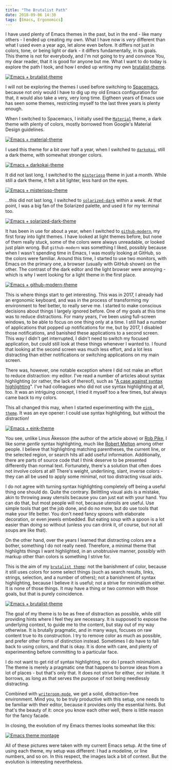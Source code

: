 ```yaml
---
title: "The Brutalist Path"
date: 2018-09-06 14:30
tags: [Emacs, Ergonomics]
---
```


I have used plenty of Emacs themes in the past, but in the end - like many
others - I ended up creating my own. What I have now is *very* different than
what I used even a year ago, let alone even before. It differs not just in
colors, tone, or being light or dark - it differs fundamentally, in its goals.
This theme is not for everybody, and I'm not going to try and convince You, my
dear reader, that it is good for anyone but me. What I want to do today is
explore the path I took, and how I ended up writing my own
[brutalist-theme][theme:brutalist].

[![Emacs + brutalist-theme][theme:brutalist:thumb]][theme:brutalist:full]

 [theme:brutalist]: https://git.madhouse-project.org/algernon/brutalist-theme.el#repo-readme
 [theme:brutalist:thumb]: /assets/asylum/images/posts/the-brutalist-path/emacs-brutalist.thumb.png
 [theme:brutalist:full]: /assets/asylum/images/posts/the-brutalist-path/emacs-brutalist.png

<!-- more -->

I will not be exploring the themes I used before switching to
[Spacemacs][spacemacs], because not only would I have to dig up my old Emacs
configuration for that, it would also take a very, very long time. Eigtheen
years of Emacs use has seen some themes, restricting myself to the last three
years is plenty enough.

 [spacemacs]: http://spacemacs.org/

When I switched to Spacemacs, I initially used the [`Material`][theme:material]
theme, a dark theme with plenty of colors, mostly borrowed from Google's
Material Design guidelines.

[![Emacs + material-theme][theme:material:thumb]][theme:material:full]

 [theme:material]: https://github.com/cpaulik/emacs-material-theme/tree/master
 [theme:material:thumb]: /assets/asylum/images/posts/the-brutalist-path/emacs-material.thumb.png
 [theme:material:full]: /assets/asylum/images/posts/the-brutalist-path/emacs-material.png

I used this theme for a bit over half a year, when I switched to
[`darkokai`][theme:darkokai], still a dark theme, with somewhat stronger colors.

[![Emacs + darkokai-theme][theme:darkokai:thumb]][theme:darkokai:full]

 [theme:darkokai]: https://github.com/sjrmanning/darkokai/tree/master
 [theme:darkokai:thumb]: /assets/asylum/images/posts/the-brutalist-path/emacs-darkokai.thumb.png
 [theme:darkokai:full]: /assets/asylum/images/posts/the-brutalist-path/emacs-darkokai.png

It did not last long, I switched to the [`misterioso`][theme:misterioso] theme
in just a month. While still a dark theme, it felt a bit lighter, less hard on
the eyes.

[![Emacs + misterioso-theme][theme:misterioso:thumb]][theme:misterioso:full]

 [theme:misterioso]: https://github.com/emacs-mirror/emacs/blob/master/etc/themes/misterioso-theme.el
 [theme:misterioso:thumb]: /assets/asylum/images/posts/the-brutalist-path/emacs-misterioso.thumb.png
 [theme:misterioso:full]: /assets/asylum/images/posts/the-brutalist-path/emacs-misterioso.png

...this did not last long, I switched to
[`solarized-dark`][theme:solarized-dark] within a week. At that point, I was a
big fan of the Solarized palette, and used it for my terminal too.

[![Emacs + solarized-dark-theme][theme:solarized-dark:thumb]][theme:solarized-dark:full]

 [theme:solarized-dark]: https://github.com/bbatsov/solarized-emacs/tree/master
 [theme:solarized-dark:thumb]: /assets/asylum/images/posts/the-brutalist-path/emacs-solarized-dark.thumb.png
 [theme:solarized-dark:full]: /assets/asylum/images/posts/the-brutalist-path/emacs-solarized-dark.png

It has been in use for about a year, when I switched to
[`github-modern`][theme:github-modern], my first foray into light themes. I have
looked at light themes before, but none of them really stuck, some of the colors
were always unreadable, or looked just plain wrong. But `github-modern` was
something I liked, possibly because when I wasn't spending time in Emacs, I was
mostly looking at GitHub, so the colors were familiar. Around this time, I
started to use two monitors, with Emacs on the primary one, a browser (usually
with GitHub shown) on the other. The contrast of the dark editor and the light
browser were annoying - which is why I went looking for a light theme in the
first place.

[![Emacs + github-modern-theme][theme:github-modern:thumb]][theme:github-modern:full]

 [theme:github-modern]: https://github.com/philiparvidsson/GitHub-Modern-Theme-For-Emacs/tree/master
 [theme:github-modern:thumb]: /assets/asylum/images/posts/the-brutalist-path/emacs-github-modern.thumb.png
 [theme:github-modern:full]: /assets/asylum/images/posts/the-brutalist-path/emacs-github-modern.png

This is where things start to get interesting. This was in 2017, I already had
an ergonomic keyboard, and was in the process of transforming my environment to
feel better, to really serve me. I started to make conscious decisions about
things I largely ignored before. One of my goals at this time was to reduce
distractions. For many years, I've been using full-screen windows, to be able to
focus on one thing only at a time. I still had a number of applications that
popped up notifications for me, but by 2017, I disabled those notifications, and
banished these applications to a second screen. This way I didn't get
interrupted, I didn't need to switch my focused application, but could still
look at these things whenever I wanted to. I found that looking at the second
screen was much less effort, and a lot less distracting than either
notifications or switching applications on my main screen.

There was, however, one notable exception where I did not make an effort to
reduce distraction: my editor. I've read a number of articles about syntax
highlighting (or rather, the lack of thereof), such as "[A case against syntax
highlighting][blog:case-against-syntax-highlighting]". I've had colleagues who
did not use syntax highlighting at all, too. It was an intriguing concept, I
tried it myself too a few times, but always came back to my colors.

 [blog:case-against-syntax-highlighting]: http://www.linusakesson.net/programming/syntaxhighlighting/

This all changed this may, when I started experimenting with the [`eink
theme`][theme:eink]. It was an eye opener: I could use syntax highlighting, but
without the distraction!

[![Emacs + eink-theme][theme:eink:thumb]][theme:eink:full]

 [theme:eink]: https://github.com/maio/eink-emacs/tree/master
 [theme:eink:thumb]: /assets/asylum/images/posts/the-brutalist-path/emacs-eink.thumb.png
 [theme:eink:full]: /assets/asylum/images/posts/the-brutalist-path/emacs-eink.png

You see, unlike Linus Åkesson (the author of the article above) or [Rob
Pike][pike:go-syntax], I like some *gentle* syntax highlighting, much like
[Robert Melton][blog:syntax-off] among other people. I believe that highlighting
matching parentheses, the current line, or the selected region, or search hits
all add useful information. Additionally, there are parts of source code that I
think deserve to be presented differently than normal text. Fortunately, there's
a solution that often does not involve colors at all! There's weight,
underlining, slant, inverse colors - they can all be used to apply some minimal,
not too distracting visual aids.

 [pike:go-syntax]: https://groups.google.com/d/msg/golang-nuts/hJHCAaiL0so/WLKD3zcVvfoJ
 [blog:syntax-off]: https://www.robertmelton.com/posts/syntax-highlighting-off/

I do not agree with turning syntax highlighting completely off being a useful
thing one should do. Quite the contrary. Belittling visual aids is a mistake,
akin to throwing away utensils because you can just eat with your hand. You can
do that, but most people will not, because utensils are useful. Use simple tools
that get the job done, and do no more, but do use tools that make your life
better. You don't need fancy spoons with elaborate decoration, or even jewels
embedded. But eating soup with a spoon is a lot easier than doing so without
(unless you can drink it, of course, but not all soups are like that).

On the other hand, over the years I learned that distracting colors are a
bother, something I do not really need. Therefore, a minimal theme that
highlights things I want highlighted, in an unobtrusive manner, possibly with
markup other than colors is something I strive for.

This is the aim of my [`brutalist theme`][theme:brutalist]: not the banishment
of color, because it still uses colors for some select things (such as search
results, links, strings, selection, and a number of others); not a banishment of
syntax highlighting, because I believe it is useful; not a strive for minimalism
either. It is none of those things. It may have a thing or two common with those
goals, but that is purely coincidence.

[![Emacs + brutalist-theme][theme:brutalist:thumb]][theme:brutalist:full]

 [theme:brutalist]: https://git.madhouse-project.org/algernon/brutalist-theme.el#repo-readme
 [theme:brutalist:thumb]: /assets/asylum/images/posts/the-brutalist-path/emacs-brutalist.thumb.png
 [theme:brutalist:full]: /assets/asylum/images/posts/the-brutalist-path/emacs-brutalist.png

The goal of my theme is to be as free of distraction as possible, while still
providing hints where I feel they are necessary. It is supposed to expose the
underlying context, to guide me to the content, but stay out of my way
otherwise. It is brutally pragmatic, and in many ways, focuses on raw content
true to its construction. I try to remove color as much as possible, and prefer
other forms of distinction instead. Sometimes I do have to fall back to using
colors, and that is okay. It is done with care, and plenty of experimenting
before committing to a particular face.

I do not want to get rid of syntax highlighting, nor do I preach minimalism. The
theme is merely a pragmatic one that happens to borrow ideas from a lot of
places - but that's only that. It does not strive for either, nor imitate. It
borrows, as long as that serves the purpose of not being needlessly distracting.

Combined with [`writeroom-mode`][emacs:writeroom-mode], we get a solid,
distraction-free environment. Mind you, to be truly productive with this setup,
one needs to be familiar with their editor, because it provides only the
essential hints. But that's the beauty of it: once you know each other well,
there is little reason for the fancy facade.

 [emacs:writeroom-mode]: https://github.com/joostkremers/writeroom-mode/tree/master

In closing, the evolution of my Emacs themes looks somewhat like this:

[![Emacs theme montage][theme:montage:thumb]][theme:montage:full]

 [theme:montage:thumb]: /assets/asylum/images/posts/the-brutalist-path/emacs-theme-montage.thumb.png
 [theme:montage:full]: /assets/asylum/images/posts/the-brutalist-path/emacs-theme-montage.png

All of these pictures were taken with my current Emacs setup. At the time of
using each theme, my setup was different: I had a modeline, or line numbers, and
so on. In this respect, the images lack a bit of context. But the evolution is
interesting nevertheless.
